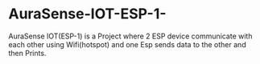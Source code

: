 # AuraSense-IOT-ESP-1-
AuraSense IOT(ESP-1) is a Project where 2 ESP device communicate with each other using Wifi(hotspot) and one Esp sends data to the other and then Prints.
